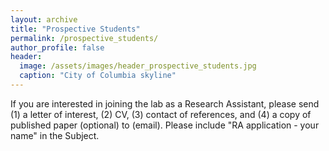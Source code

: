```yaml
---
layout: archive
title: "Prospective Students"
permalink: /prospective_students/
author_profile: false
header:
  image: /assets/images/header_prospective_students.jpg
  caption: "City of Columbia skyline"
---
```


If you are interested in joining the lab as a Research Assistant, please send (1) a letter of interest, (2) CV, (3) contact of references, and (4) a copy of published paper (optional) to (email). Please include "RA application - your name" in the Subject. 